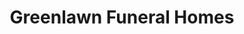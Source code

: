 ---
title: "Greenlawn Funeral Homes"
url: /springfield/greenlawn-funeral-homes/
shop: funeral directors
---